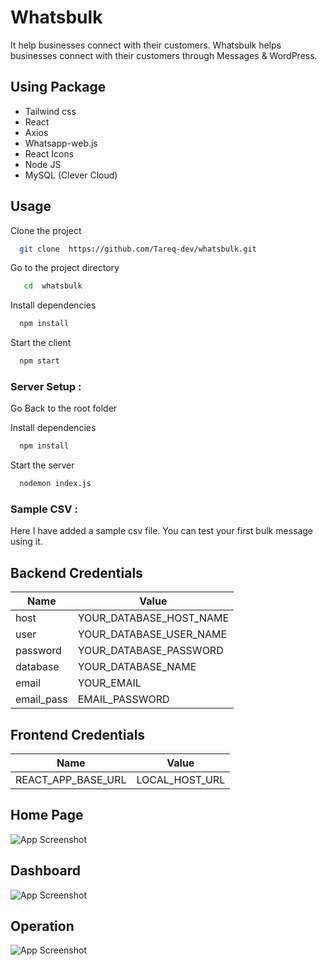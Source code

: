 # Whatsbulk

It help businesses connect with their customers. Whatsbulk helps businesses connect with their customers through Messages & WordPress.

## Using Package

- Tailwind css
- React
- Axios
- Whatsapp-web.js
- React Icons
- Node JS
- MySQL (Clever Cloud)

## Usage

Clone the project

```bash
  git clone  https://github.com/Tareq-dev/whatsbulk.git
```

Go to the project directory

```bash
   cd  whatsbulk
```

Install dependencies

```bash
  npm install
```

Start the client

```bash
  npm start
```

### Server Setup :

Go Back to the root folder

Install dependencies

```bash
  npm install
```

Start the server

```bash
  nodemon index.js
```

### Sample CSV :

Here I have added a sample csv file. You can test your first bulk message using it.

## Backend Credentials

| Name       | Value                   |
| ---------- | ----------------------- |
| host       | YOUR_DATABASE_HOST_NAME |
| user       | YOUR_DATABASE_USER_NAME |
| password   | YOUR_DATABASE_PASSWORD  |
| database   | YOUR_DATABASE_NAME      |
| email      | YOUR_EMAIL              |
| email_pass | EMAIL_PASSWORD          |

## Frontend Credentials

| Name               | Value          |
| ------------------ | -------------- |
| REACT_APP_BASE_URL | LOCAL_HOST_URL |

## Home Page

![App Screenshot](https://i.ibb.co/J35kSzf/localhost-3000-main.png)

## Dashboard

![App Screenshot](https://i.ibb.co/L9X5sV0/admin-1.png)

## Operation

![App Screenshot](https://i.ibb.co/DfpD1d3/main.png)
